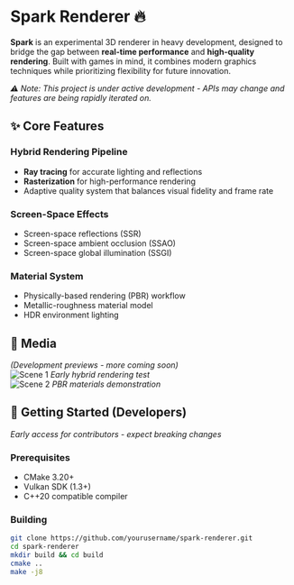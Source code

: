 # Spark Renderer 🔥

**Spark** is an experimental 3D renderer in heavy development, designed to bridge the gap between **real-time performance** and **high-quality rendering**. Built with games in mind, it combines modern graphics techniques while prioritizing flexibility for future innovation.

*⚠️ Note: This project is under active development - APIs may change and features are being rapidly iterated on.*

## ✨ Core Features

### Hybrid Rendering Pipeline
- **Ray tracing** for accurate lighting and reflections
- **Rasterization** for high-performance rendering
- Adaptive quality system that balances visual fidelity and frame rate

### Screen-Space Effects
- Screen-space reflections (SSR)
- Screen-space ambient occlusion (SSAO)
- Screen-space global illumination (SSGI)

### Material System
- Physically-based rendering (PBR) workflow
- Metallic-roughness material model
- HDR environment lighting

## 📸 Media

*(Development previews - more coming soon)*  
![Scene 1]([media/scene1.jpg](https://github.com/Sindel7898/Spark-Renderer/blob/main/GitHub%20Doc/GI.png)) *Early hybrid rendering test*  
![Scene 2](media/scene2.jpg) *PBR materials demonstration*

## 🚀 Getting Started (Developers)

*Early access for contributors - expect breaking changes*

### Prerequisites
- CMake 3.20+
- Vulkan SDK (1.3+)
- C++20 compatible compiler

### Building
```bash
git clone https://github.com/yourusername/spark-renderer.git
cd spark-renderer
mkdir build && cd build
cmake ..
make -j8
